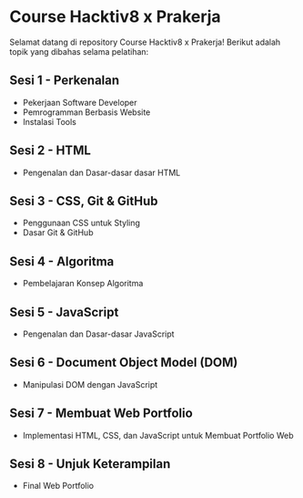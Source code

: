 # Course Hacktiv8 x Prakerja

Selamat datang di repository Course Hacktiv8 x Prakerja! Berikut adalah topik yang dibahas selama pelatihan:

## Sesi 1 - Perkenalan
- Pekerjaan Software Developer
- Pemrogramman Berbasis Website
- Instalasi Tools

## Sesi 2 - HTML
- Pengenalan dan Dasar-dasar dasar HTML

## Sesi 3 - CSS, Git & GitHub
- Penggunaan CSS untuk Styling
- Dasar Git & GitHub

## Sesi 4 - Algoritma
- Pembelajaran Konsep Algoritma

## Sesi 5 - JavaScript
- Pengenalan dan Dasar-dasar JavaScript

## Sesi 6 - Document Object Model (DOM)
- Manipulasi DOM dengan JavaScript

## Sesi 7 - Membuat Web Portfolio
- Implementasi HTML, CSS, dan JavaScript untuk Membuat Portfolio Web

## Sesi 8 - Unjuk Keterampilan
- Final Web Portfolio
